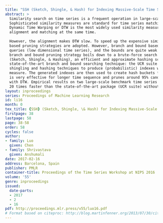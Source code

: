 ```yaml
---
title: "SSH (Sketch, Shingle, & Hash) for Indexing Massive-Scale Time Series"
abstract: >
  Similarity search on time series is a frequent operation in large-scale data-driven applications. 
  Sophisticated similarity measures are standard for time series matching, as they are usually misaligned. 
  Dynamic Time Warping or DTW is the most widely used similarity measure for time series because it combines 
  alignment and matching at the same time.
  
  However, the alignment makes DTW slow. To speed up the expensive similarity search with DTW, branch and bound 
  based pruning strategies are adopted. However, branch and bound based pruning are only useful for very short 
  queries (low dimensional time series), and the bounds are quite weak for longer queries. Due to the loose bounds 
  branch and bound pruning strategy boils down to a brute-force search. To circumvent this issue, we design SSH 
  (Sketch, Shingle, & Hashing), an efficient and approximate hashing scheme which is much faster than the 
  state-of-the-art branch and bound searching technique: the UCR suite. SSH uses a novel combination of sketching, 
  shingling and hashing techniques to produce (probabilistic) indexes which align (near perfectly) with DTW similarity 
  measure. The generated indexes are then used to create hash buckets for sub-linear search. Our results show that SSH 
  is very effective for longer time sequence and prunes around 95% candidates, leading to the massive speedup in search 
  with DTW. Empirical results on two large-scale benchmark time series data show that our proposed method can be around 
  20 times faster than the state-of-the-art package (UCR suite) without any significant loss in accuracy.
layout: inproceedings
series: Proceedings of Machine Learning Research
id: li16
month: 0
tex_title: {SSH} (Sketch, Shingle, \& Hash) for Indexing Massive-Scale Time Series
firstpage: 38
lastpage: 58
page: 38-58
order: 58
cycles: false
author:
- family: Luo
  given: Chen
- family: Shrivastava
  given: Anshumali
date: 2017-02-16
address: Barcelona, Spain
publisher: PMLR
container-title: Proceedings of the Time Series Workshop at NIPS 2016
volume: '55'
genre: inproceedings
issued:
  date-parts:
  - 2017
  - 2
  - 16
pdf: http://proceedings.mlr.press/v55/luo16.pdf
# Format based on citeproc: http://blog.martinfenner.org/2013/07/30/citeproc-yaml-for-bibliographies/
---
```

